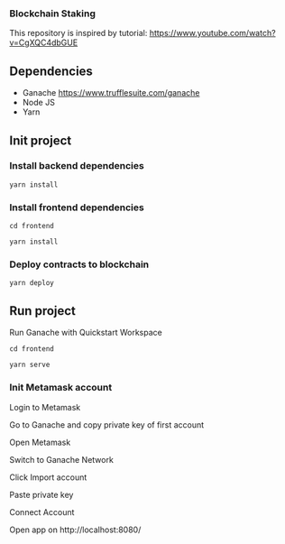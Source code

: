 ### Blockchain Staking

This repository is inspired by tutorial:
https://www.youtube.com/watch?v=CgXQC4dbGUE

## Dependencies

- Ganache https://www.trufflesuite.com/ganache
- Node JS
- Yarn

## Init project

### Install backend dependencies

```yarn install```

### Install frontend dependencies

```cd frontend```

```yarn install```

### Deploy contracts to blockchain

```yarn deploy```

## Run project

Run Ganache with Quickstart Workspace

```cd frontend```

```yarn serve```

### Init Metamask account

Login to Metamask

Go to Ganache and copy private key of first account

Open Metamask

Switch to Ganache Network

Click Import account

Paste private key

Connect Account

Open app on http://localhost:8080/